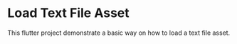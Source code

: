 # Load Text File Asset

This flutter project demonstrate a basic way on how to load a text file asset.

